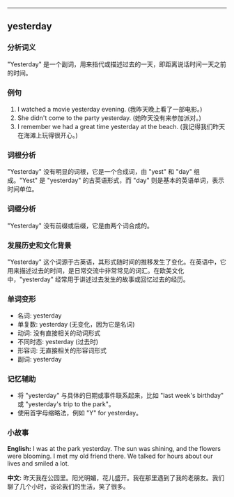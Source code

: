 
---------------
## yesterday
### 分析词义
"Yesterday" 是一个副词，用来指代或描述过去的一天，即距离说话时间一天之前的时间。

### 例句
1. I watched a movie yesterday evening. (我昨天晚上看了一部电影。)
2. She didn't come to the party yesterday. (她昨天没有来参加派对。)
3. I remember we had a great time yesterday at the beach. (我记得我们昨天在海滩上玩得很开心。)

### 词根分析
"Yesterday" 没有明显的词根，它是一个合成词，由 "yest" 和 "day" 组成。"Yest" 是 "yesterday" 的古英语形式，而 "day" 则是基本的英语单词，表示时间单位。

### 词缀分析
"Yesterday" 没有前缀或后缀，它是由两个词合成的。

### 发展历史和文化背景
"Yesterday" 这个词源于古英语，其形式随时间的推移发生了变化。在英语中，它用来描述过去的时间，是日常交流中非常常见的词汇。在欧美文化中，"yesterday" 经常用于讲述过去发生的故事或回忆过去的经历。

### 单词变形
- 名词: yesterday
- 单复数: yesterday (无变化，因为它是名词)
- 动词: 没有直接相关的动词形式
- 不同时态: yesterday (过去时)
- 形容词: 无直接相关的形容词形式
- 副词: yesterday

### 记忆辅助
- 将 "yesterday" 与具体的日期或事件联系起来，比如 "last week's birthday" 或 "yesterday's trip to the park"。
- 使用首字母缩略法，例如 "Y" for yesterday。

### 小故事
**English:**
I was at the park yesterday. The sun was shining, and the flowers were blooming. I met my old friend there. We talked for hours about our lives and smiled a lot.

**中文:**
昨天我在公园里。阳光明媚，花儿盛开。我在那里遇到了我的老朋友。我们聊了几个小时，谈论我们的生活，笑了很多。

